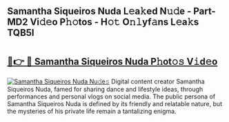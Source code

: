 ## Samantha Siqueiros Nuda L𝚎a𝚔ed N𝚞𝚍e - Part-MD2 Vi𝚍𝚎o P𝚑𝚘tos - H𝚘𝚝 O𝚗𝚕yf𝚊ns L𝚎a𝚔s TQB5I

# <h2><a href="http://kf73vv.oniu.top/?m=Samantha+Siqueiros+Nuda">🔗👉 🔴 Samantha Siqueiros Nuda P𝚑ot𝚘𝚜 V𝚒d𝚎o</a></h2>

[![Samantha Siqueiros Nuda Nu𝚍e𝚜](https://i.imgur.com/0qMVB7G.gif)](http://kf73vv.oniu.top/?m=Samantha+Siqueiros+Nuda)
Digital content creator Samantha Siqueiros Nuda, famed for sharing dance and lifestyle ideas, through performances and personal vlogs on social media. The public persona of Samantha Siqueiros Nuda is defined by its friendly and relatable nature, but the mysteries of his private life remain a tantalizing enigma.  

